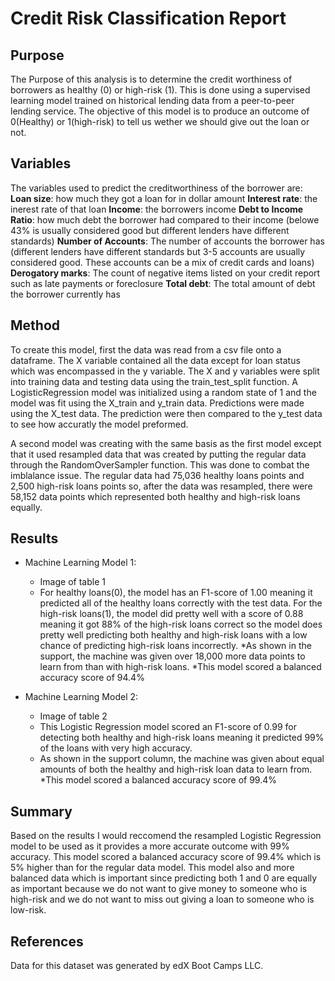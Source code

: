 # Credit Risk Classification Report

## Purpose

The Purpose of this analysis is to determine the credit worthiness of borrowers as healthy (0) or high-risk (1). This is done using a supervised learning model trained on historical lending data from a peer-to-peer lending service. The objective of this model is to produce an outcome of 0(Healthy) or 1(high-risk) to tell us wether we should give out the loan or not.

## Variables
The variables used to predict the creditworthiness of the borrower are:
    **Loan size**: how much they got a loan for in dollar amount
    **Interest rate**: the inerest rate of that loan
    **Income**: the borrowers income
    **Debt to Income Ratio**: how much debt the borrower had compared to their income (belowe 43% is usually considered good but different lenders have different standards)
    **Number of Accounts**: The number of accounts the borrower has (different lenders have different standards but 3-5 accounts are usually considered good. These accounts can be a mix of credit cards and loans)
    **Derogatory marks**: The count of negative items listed on your credit report such as late payments or foreclosure
    **Total debt**: The total amount of debt the borrower currently has

## Method

To create this model, first the data was read  from a csv file onto a dataframe. The X variable contained all the data except for loan status which was encompassed in the y variable. The X and y variables were split into training data and testing data using the train_test_split function. A LogisticRegression model was initialized using a random state of 1 and the model was fit using the X_train and y_train data. Predictions were made using the X_test data. The prediction were then compared to the y_test data to see how accuratly the model preformed.

A second model was creating with the same basis as the first model except that it used resampled data that was created by putting the regular data through the RandomOverSampler function. This was done to combat the imblalance issue. The regular data had 75,036 healthy loans points and 2,500 high-risk loans points so, after the data was resampled, there were 58,152 data points which represented both healthy and high-risk loans equally. 


## Results

* Machine Learning Model 1:
  * Image of table 1
  * For healthy loans(0), the model has an F1-score of 1.00 meaning it predicted all of the healthy loans correctly with the test data. For the high-risk loans(1), the model did pretty well with a score of 0.88 meaning it got 88% of the high-risk loans correct so the model does pretty well predicting both healthy and high-risk loans with a low chance of predicting high-risk loans incorrectly.
  *As shown in the support, the machine was given over 18,000 more data points to learn from than with high-risk loans.
  *This model scored a balanced accuracy score of 94.4%
  


* Machine Learning Model 2:
  * Image of table 2
  * This Logistic Regression model scored an F1-score of 0.99 for detecting both healthy and high-risk loans meaning it predicted 99% of the loans with very high accuracy.
  * As shown in the support column, the machine was given about equal amounts of both the healthy and high-risk loan data to learn from.
  *This model scored a balanced accuracy score of 99.4%

## Summary

Based on the results I would reccomend the resampled Logistic Regression model to be used as it provides a more accurate outcome with 99% accuracy. This model scored a balanced accuracy score of 99.4% which is 5% higher than for the regular data model. This model also and more balanced data which is important since predicting both 1 and 0 are equally as important because we do not want to give money to someone who is high-risk and we do not want to miss out giving a loan to someone who is low-risk. 

## References
Data for this dataset was generated by edX Boot Camps LLC.
